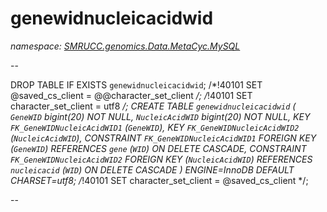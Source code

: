 ﻿# genewidnucleicacidwid
_namespace: [SMRUCC.genomics.Data.MetaCyc.MySQL](./index.md)_

--
 
 DROP TABLE IF EXISTS `genewidnucleicacidwid`;
 /*!40101 SET @saved_cs_client = @@character_set_client */;
 /*!40101 SET character_set_client = utf8 */;
 CREATE TABLE `genewidnucleicacidwid` (
 `GeneWID` bigint(20) NOT NULL,
 `NucleicAcidWID` bigint(20) NOT NULL,
 KEY `FK_GeneWIDNucleicAcidWID1` (`GeneWID`),
 KEY `FK_GeneWIDNucleicAcidWID2` (`NucleicAcidWID`),
 CONSTRAINT `FK_GeneWIDNucleicAcidWID1` FOREIGN KEY (`GeneWID`) REFERENCES `gene` (`WID`) ON DELETE CASCADE,
 CONSTRAINT `FK_GeneWIDNucleicAcidWID2` FOREIGN KEY (`NucleicAcidWID`) REFERENCES `nucleicacid` (`WID`) ON DELETE CASCADE
 ) ENGINE=InnoDB DEFAULT CHARSET=utf8;
 /*!40101 SET character_set_client = @saved_cs_client */;
 
 --




